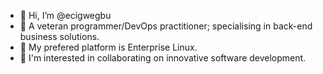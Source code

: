 - 👋 Hi, I’m @ecigwegbu
- 👀 A veteran programmer/DevOps practitioner; specialising in back-end business solutions.
- 🌱 My prefered platform is Enterprise Linux.
- 💞️ I'm interested in collaborating on innovative software development.

<!---
ecigwegbu/ecigwegbu is a ✨ special ✨ repository because its `README.md` (this file) appears on your GitHub profile.
You can click the Preview link to take a look at your changes.
--->
